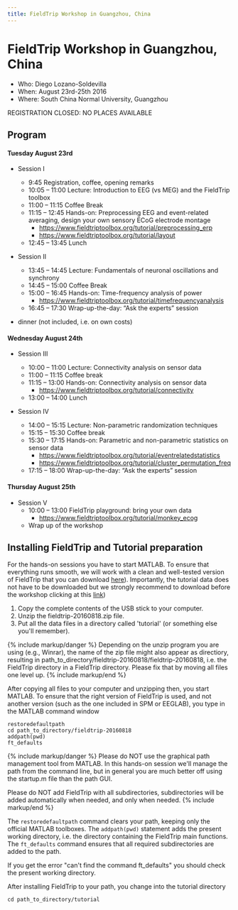 ```yaml
---
title: FieldTrip Workshop in Guangzhou, China
---
```


# FieldTrip Workshop in Guangzhou, China

- Who: Diego Lozano-Soldevilla
- When: August 23rd-25th 2016
- Where: South China Normal University, Guangzhou

REGISTRATION CLOSED: NO PLACES AVAILABLE

## Program

#### Tuesday August 23rd

- Session I

  - 9:45 Registration, coffee, opening remarks
  - 10:05 – 11:00 Lecture: Introduction to EEG (vs MEG) and the FieldTrip toolbox
  - 11:00 – 11:15 Coffee Break
  - 11:15 – 12:45 Hands-on: Preprocessing EEG and event-related averaging, design your own sensory ECoG electrode montage
    - <https://www.fieldtriptoolbox.org/tutorial/preprocessing_erp>
    - <https://www.fieldtriptoolbox.org/tutorial/layout>
  - 12:45 – 13:45 Lunch

- Session II

  - 13:45 – 14:45 Lecture: Fundamentals of neuronal oscillations and synchrony
  - 14:45 – 15:00 Coffee Break
  - 15:00 – 16:45 Hands-on: Time-frequency analysis of power
    - <https://www.fieldtriptoolbox.org/tutorial/timefrequencyanalysis>
  - 16:45 – 17:30 Wrap-up-the-day: “Ask the experts” session

- dinner (not included, i.e. on own costs)

#### Wednesday August 24th

- Session III

  - 10:00 – 11:00 Lecture: Connectivity analysis on sensor data
  - 11:00 – 11:15 Coffee break
  - 11:15 – 13:00 Hands-on: Connectivity analysis on sensor data
    - <https://www.fieldtriptoolbox.org/tutorial/connectivity>
  - 13:00 – 14:00 Lunch

- Session IV
  - 14:00 – 15:15 Lecture: Non-parametric randomization techniques
  - 15:15 – 15:30 Coffee break
  - 15:30 – 17:15 Hands-on: Parametric and non-parametric statistics on sensor data
    - <https://www.fieldtriptoolbox.org/tutorial/eventrelatedstatistics>
    - <https://www.fieldtriptoolbox.org/tutorial/cluster_permutation_freq>
  - 17:15 – 18:00 Wrap-up-the-day: “Ask the experts” session

#### Thursday August 25th

- Session V
  - 10:00 – 13:00 FieldTrip playground: bring your own data
    - <https://www.fieldtriptoolbox.org/tutorial/monkey_ecog>
  - Wrap up of the workshop

## Installing FieldTrip and Tutorial preparation

For the hands-on sessions you have to start MATLAB. To ensure that
everything runs smooth, we will work with a clean and well-tested
version of FieldTrip that you can download [here](ftp://ftp.fieldtriptoolbox.org/pub/fieldtrip/fieldtrip-20160818.zip)). Importantly, the tutorial data does not have to be
downloaded but we strongly recommend to download before the workshop clicking at this [link](https://www.dropbox.com/s/0sqv44taxhjbsqk/data_tutorials.rar?dl=0))

1.  Copy the complete contents of the USB stick to your computer.
2.  Unzip the fieldtrip-20160818.zip file.
3.  Put all the data files in a directory called 'tutorial' (or something else you'll remember).

{% include markup/danger %}
Depending on the unzip program you are using (e.g., Winrar), the name of the zip file might also appear as directiory, resulting in path_to_directory/fieldtrip-20160818/fieldtrip-20160818, i.e. the FieldTrip directory in a FieldTrip directory. Please fix that by moving all files one level up.
{% include markup/end %}

After copying all files to your computer and unzipping then, you start MATLAB. To ensure that the right version of FieldTrip is used, and not another version (such as the one included in SPM or EEGLAB), you type in the MATLAB command window

    restoredefaultpath
    cd path_to_directory/fieldtrip-20160818
    addpath(pwd)
    ft_defaults

{% include markup/danger %}
Please do NOT use the graphical path management tool from MATLAB. In this hands-on session we'll manage the path from the command line, but in general you are much better off using the startup.m file than the path GUI.

Please do NOT add FieldTrip with all subdirectories, subdirectories will be added automatically when needed, and only when needed.
{% include markup/end %}

The `restoredefaultpath` command clears your path, keeping only the official MATLAB toolboxes. The `addpath(pwd)` statement adds the present working directory, i.e. the directory containing the FieldTrip main functions. The `ft_defaults` command ensures that all required subdirectories are added to the path.

If you get the error "can't find the command ft_defaults" you should check the present working directory.

After installing FieldTrip to your path, you change into the tutorial directory

    cd path_to_directory/tutorial
